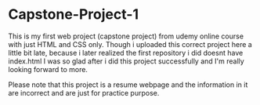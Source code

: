 # Capstone-Project-1
This is my first web project (capstone project) from udemy online course with just HTML and CSS only.
Though i uploaded this correct project here a little bit late, because i later realized the first repository i did doesnt have index.html
I was so glad after i did this project successfully and I'm really looking forward to more.

Please note that this project is a resume webpage and the information in it are incorrect and are just for practice purpose.
